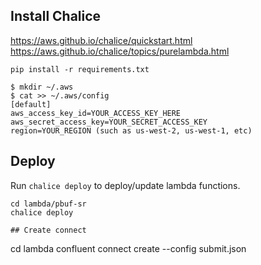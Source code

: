

## Install Chalice
https://aws.github.io/chalice/quickstart.html
https://aws.github.io/chalice/topics/purelambda.html
```
pip install -r requirements.txt

$ mkdir ~/.aws
$ cat >> ~/.aws/config
[default]
aws_access_key_id=YOUR_ACCESS_KEY_HERE
aws_secret_access_key=YOUR_SECRET_ACCESS_KEY
region=YOUR_REGION (such as us-west-2, us-west-1, etc)
```

## Deploy

Run `chalice deploy` to deploy/update lambda functions.

```
cd lambda/pbuf-sr
chalice deploy

## Create connect
```
cd lambda
confluent connect create --config submit.json